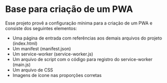 # Base para criação de um PWA

Esse projeto provê a configuração mínima para a criação de um PWA e consiste dos seguintes elementos:

- Uma página de entrada com referências aos demais arquivos do projeto (index.html)
- Um manifest (manifest.json)
- Um service-worker (service-worker.js)
- Um arquivo de script com o código para registro do service-worker (main.js)
- Um arquivo de CSS
- Imagens de ícone nas proporções corretas 